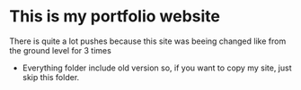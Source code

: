 # This is my portfolio website
 There is quite a lot pushes because this site was beeing changed like from the ground level for 3 times
 - Everything folder include old version so, if you want to copy my site, just skip this folder.
